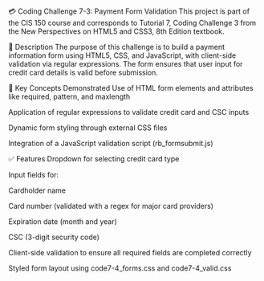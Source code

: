 💳 Coding Challenge 7-3: Payment Form Validation
This project is part of the CIS 150 course and corresponds to Tutorial 7, Coding Challenge 3 from the New Perspectives on HTML5 and CSS3, 8th Edition textbook.

📄 Description
The purpose of this challenge is to build a payment information form using HTML5, CSS, and JavaScript, with client-side validation via regular expressions. The form ensures that user input for credit card details is valid before submission.

🧠 Key Concepts Demonstrated
Use of HTML form elements and attributes like required, pattern, and maxlength

Application of regular expressions to validate credit card and CSC inputs

Dynamic form styling through external CSS files

Integration of a JavaScript validation script (rb_formsubmit.js)

✅ Features
Dropdown for selecting credit card type

Input fields for:

Cardholder name

Card number (validated with a regex for major card providers)

Expiration date (month and year)

CSC (3-digit security code)

Client-side validation to ensure all required fields are completed correctly

Styled form layout using code7-4_forms.css and code7-4_valid.css

